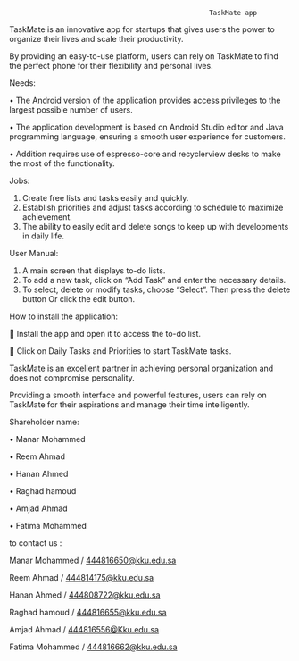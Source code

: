                                                       TaskMate app

TaskMate is an innovative app for startups that gives users the power to organize their lives and scale their productivity. 

By providing an easy-to-use platform, users can rely on TaskMate to find the perfect phone for their flexibility and personal lives.

  Needs:
  
•	The Android version of the application provides access privileges to the largest possible number of users.

•	The application development is based on Android Studio editor and Java programming language, ensuring a smooth user experience for customers.

•	Addition requires use of espresso-core and recyclerview desks to make the most of the functionality.

Jobs:
1.	Create free lists and tasks easily and quickly.
2.	Establish priorities and adjust tasks according to schedule to maximize achievement.
3.	The ability to easily edit and delete songs to keep up with developments in daily life.

User Manual:
1.	A main screen that displays to-do lists.
2.	To add a new task, click on “Add Task” and enter the necessary details.
3.	To select, delete or modify tasks, choose “Select”. Then press the delete button Or click the edit button.

How to install the application:

	Install the app and open it to access the to-do list.

	Click on Daily Tasks and Priorities to start TaskMate tasks.


TaskMate is an excellent partner in achieving personal organization and does not compromise personality.

Providing a smooth interface and powerful features, users can rely on TaskMate for their aspirations and manage their time intelligently.


Shareholder name:


•	Manar Mohammed

•	Reem Ahmad 

•	Hanan Ahmed 

•	Raghad hamoud 

•	Amjad Ahmad 

•	Fatima Mohammed

to contact us :

Manar Mohammed /
444816650@kku.edu.sa

Reem Ahmad /
444814175@kku.edu.sa

Hanan Ahmed /
444808722@kku.edu.sa

Raghad hamoud /
444816655@kku.edu.sa

Amjad Ahmad /
444816556@Kku.edu.sa

Fatima Mohammed /
444816662@kku.edu.sa

